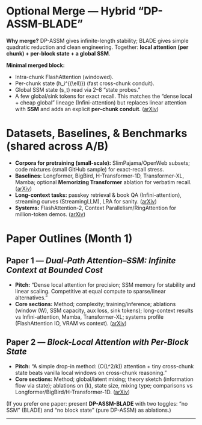
# Optional Merge — Hybrid “DP-ASSM-BLADE”

**Why merge?** DP-ASSM gives infinite-length stability; BLADE gives simple quadratic reduction and clean engineering. Together: **local attention (per chunk) + per-block state + a global SSM**.

**Minimal merged block:**

* Intra-chunk FlashAttention (windowed).
* Per-chunk state (h_i^{(\ell)}) (fast cross-chunk conduit).
* Global SSM state (s_t) read via 2–8 “state probes.”
* A few global/sink tokens for exact recall.
  This matches the “dense local + cheap global” lineage (Infini-attention) but replaces linear attention with **SSM** and adds an explicit **per-chunk conduit**. ([arXiv][2])


# Datasets, Baselines, & Benchmarks (shared across A/B)

* **Corpora for pretraining (small-scale):** SlimPajama/OpenWeb subsets; code mixtures (small GitHub sample) for exact-recall stress.
* **Baselines:** Longformer, BigBird, H-Transformer-1D, Transformer-XL, Mamba; optional **Memorizing Transformer** ablation for verbatim recall. ([arXiv][9])
* **Long-context tasks:** passkey retrieval & book QA (Infini-attention), streaming curves (StreamingLLM), LRA for sanity. ([arXiv][2])
* **Systems:** FlashAttention-2, Context Parallelism/RingAttention for million-token demos. ([arXiv][10])



# Paper Outlines (Month 1)

## Paper 1 — *Dual-Path Attention–SSM: Infinite Context at Bounded Cost*

* **Pitch:** “Dense local attention for precision; SSM memory for stability and linear scaling. Competitive at equal compute to sparse/linear alternatives.”
* **Core sections:** Method; complexity; training/inference; ablations (window (W), SSM capacity, aux loss, sink tokens); long-context results vs Infini-attention, Mamba, Transformer-XL; systems profile (FlashAttention IO, VRAM vs context). ([arXiv][2])

## Paper 2 — *Block-Local Attention with Per-Block State*

* **Pitch:** “A simple drop-in method: (O(L^2/k)) attention + tiny cross-chunk state beats vanilla local windows on cross-chunk reasoning.”
* **Core sections:** Method; global/latent mixing; theory sketch (information flow via state); ablations on (k), state size, mixing type; comparisons vs Longformer/BigBird/H-Transformer-1D. ([arXiv][9])

(If you prefer one paper: present **DP-ASSM-BLADE** with two toggles: “no SSM” (BLADE) and “no block state” (pure DP-ASSM) as ablations.)



---
[1]: https://arxiv.org/abs/1911.05507?utm_source=chatgpt.com "Compressive Transformers for Long-Range Sequence ..."
[2]: https://arxiv.org/abs/2404.07143?utm_source=chatgpt.com "Efficient Infinite Context Transformers with Infini-attention"
[3]: https://arxiv.org/abs/2312.00752?utm_source=chatgpt.com "Mamba: Linear-Time Sequence Modeling with Selective State Spaces"
[4]: https://arxiv.org/abs/2309.17453?utm_source=chatgpt.com "Efficient Streaming Language Models with Attention Sinks"
[5]: https://arxiv.org/abs/2205.14135?utm_source=chatgpt.com "Fast and Memory-Efficient Exact Attention with IO-Awareness"
[6]: https://arxiv.org/abs/2307.08621?utm_source=chatgpt.com "A Successor to Transformer for Large Language Models"
[7]: https://arxiv.org/pdf/2203.08913?utm_source=chatgpt.com "Memorizing Transformer"
[8]: https://openreview.net/forum?id=WsRHpHH4s0&utm_source=chatgpt.com "RingAttention with Blockwise Transformers for Near-Infinite ..."
[9]: https://arxiv.org/abs/2004.05150?utm_source=chatgpt.com "[2004.05150] Longformer: The Long-Document Transformer"
[10]: https://arxiv.org/abs/2307.08691?utm_source=chatgpt.com "FlashAttention-2: Faster Attention with Better Parallelism ..."
[11]: https://aclanthology.org/P19-1285/?utm_source=chatgpt.com "Transformer-XL: Attentive Language Models beyond a ..."
[12]: https://arxiv.org/abs/2007.14062?utm_source=chatgpt.com "[2007.14062] Big Bird: Transformers for Longer Sequences"
[13]: https://arxiv.org/html/2411.01783v2?utm_source=chatgpt.com "Context Parallelism for Scalable Million-Token Inference"
[14]: https://huggingface.co/blog/infini-attention?utm_source=chatgpt.com "A failed experiment: Infini-Attention, and why we should ..."
